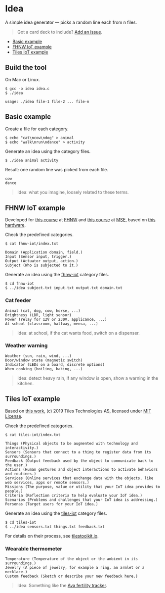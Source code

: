# Idea
A simple idea generator — picks a random line each from n files.

> Got a card deck to include? [Add an issue](../../issues/new).

- [Basic example](#basic-example)
- [FHNW IoT example](#fhnw-iot-example)
- [Tiles IoT example](#tiles-iot-example)

## Build the tool
On Mac or Linux.

```console
$ gcc -o idea idea.c
$ ./idea
```

```
usage: ./idea file-1 file-2 ... file-n
```

## Basic example
Create a file for each category.
```console
$ echo "cat\ncow\ndog" > animal
$ echo "walk\nrun\ndance" > activity
```

Generate an idea using the category files.
```bash
$ ./idea animal activity
```

Result: one random line was picked from each file.
```
cow
dance
```

> Idea: what you imagine, loosely related to these terms.

## FHNW IoT example
Developed for [this course](https://github.com/tamberg/fhnw-iot) at [FHNW](https://fhnw.ch) and [this course](https://github.com/tamberg/mse-tsm-mobcom) at [MSE](https://www.msengineering.ch), based on [this hardware](https://github.com/fhnw-imvs/fhnw-iot-library/tree/main).

Check the predefined categories.
```console
$ cat fhnw-iot/index.txt
```

```
Domain (Application domain, field.)
Input (Sensor input, trigger.)
Output (Actuator output, action.)
Subject (Who is subjected to it.)
```

Generate an idea using the [fhnw-iot](fhnw-iot) category files.
```console
$ cd fhnw-iot
$ ../idea subject.txt input.txt output.txt domain.txt
```

### Cat feeder
```
Animal (cat, dog, cow, horse, ...)
Brightness (LDR, light sensor)
Power (relay for 12V or 230V, applicance, ...)
At school (classroom, hallway, mensa, ...)
```

> Idea: at school, if the cat wants food, switch on a dispenser.

### Weather warning
```
Weather (sun, rain, wind, ...)
Door/window state (magnetic switch)
Indicator (LEDs on a board, discrete options)
When cooking (boiling, baking, ...)
```

> Idea: detect heavy rain, if any window is open, show a warning in the kitchen.

## Tiles IoT example
Based on [this work](https://github.com/tilestoolkit/tiles-IoT-inventor-toolkit), (c) 2019 Tiles Technologies AS, licensed under [MIT License](https://github.com/tilestoolkit/tiles-IoT-inventor-toolkit/blob/master/LICENSE).

Check the predefined categories.
```console
$ cat tiles-iot/index.txt
```

```
Things (Physical objects to be augmented with technology and interactivity.)
Sensors (Sensors that connect to a thing to register data from its surroundings.)
Feedback (Output feedback used by the object to communicate back to the user.)
Actions (Human gestures and object interactions to activate behaviors and routines.)
Services (Online services that exchange data with the objects, like web services, apps or remote sensors.)
Missions (The purpose, value or utility that your IoT idea provides to people.)
Criteria (Reflection criteria to help evaluate your IoT idea.)
Scenarios (Problems and challenges that your IoT idea is addressing.)
Personas (Target users for your IoT idea.)
```

Generate an idea using the [tiles-iot](tiles-iot) category files.
```console
$ cd tiles-iot
$ ../idea sensors.txt things.txt feedback.txt
```

For details on their process, see [tilestoolkit.io](https://www.tilestoolkit.io).

### Wearable thermometer
```
Temperature (Temperature of the object or the ambient in its surroundings.)
Jewelry (A piece of jewelry, for example a ring, an armlet or a necklace.)
Custom feedback (Sketch or describe your new feedback here.)
```
> Idea: Something like the [Ava fertility tracker](https://www.avawomen.com).
